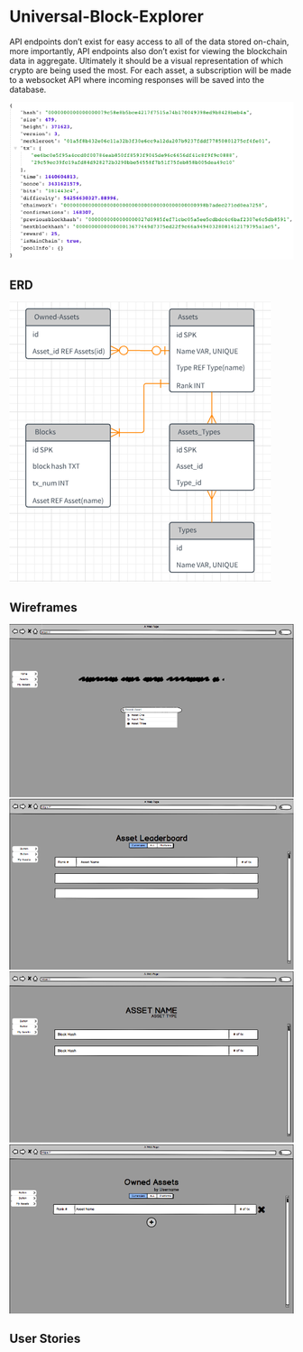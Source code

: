 # Universal-Block-Explorer

API endpoints don’t exist for easy access to all of the data stored on-chain, more importantly, API endpoints also don’t exist for viewing the blockchain data in aggregate.
Ultimately it should be a visual representation of which crypto are being used the most.
For each asset, a subscription will be made to a websocket API where incoming responses will be saved into the database.

![alt text](https://github.com/LoraCode/Universal-Block-Explorer/blob/master/Images/Block-data.png)

## ERD

![alt text](https://github.com/LoraCode/Universal-Block-Explorer/blob/master/Images/Updated%20ERD.png?raw=true)

## Wireframes

![alt text](https://github.com/LoraCode/Universal-Block-Explorer/blob/master/Images/Wireframe%201.png?raw=true)
![alt text](https://github.com/LoraCode/Universal-Block-Explorer/blob/master/Images/Wireframe%202.png?raw=true)
![alt text](https://github.com/LoraCode/Universal-Block-Explorer/blob/master/Images/Wireframe%203.png?raw=true)
![alt text](https://github.com/LoraCode/Universal-Block-Explorer/blob/master/Images/Wireframe%204.png?raw=true)

## User Stories
